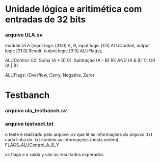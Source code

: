 # Unidade lógica e aritimética com entradas de 32 bits
### arquivo ULA.sv

module ULA (input logic [31:0] A, B,
	    input logic [1:0] ALUControl,
	    output logic [31:0] Result,
	    output logic [3:0] ALUFlags);
      
ALUControl: 
        00: Soma (A + B)
        01: Subtração (A - B)
        10: AND (A & B)
        11: OR (A | B)
  
ALUFlags:
        (Overflow, Carry, Negative, Zero)


# Testbanch
### arquivo ula_testbanch.sv
### arquivo testvect.txt

o teste é realizado pelo arquivo .sv que lê as informações do arquivo .txt
cada linha do .txt contem as informações (nesta ordem):
FLAGS_ALUControl_A_B_Y

as flags e a saida y são os resultados esperados.
